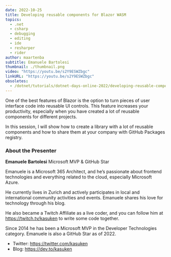```yaml
---
date: 2022-10-25
title: Developing reusable components for Blazor WASM
topics:
  - .net
  - csharp
  - debugging
  - editing
  - ide
  - resharper
  - rider
author: maartenba
subtitle: Emanuele Bartolesi
thumbnail: ./thumbnail.png
video: "https://youtu.be/s2Y9ESWZbgc"
linkURL: "https://youtu.be/s2Y9ESWZbgc"
obsoletes:
  - /dotnet/tutorials/dotnet-days-online-2022/developing-reusable-components-for-blazor-wasm/
---
```


One of the best features of Blazor is the option to turn pieces of user interface code into reusable UI controls. This feature increases your productivity, especially when you have created a lot of reusable components for different projects.

In this session, I will show how to create a library with a lot of reusable components and how to share them at your company with GitHub Packages registry.

### About the Presenter

**Emanuele Bartolesi** Microsoft MVP & GitHub Star

Emanuele is a Microsoft 365 Architect, and he’s passionate about frontend technologies and everything related to the cloud, especially Microsoft Azure.

He currently lives in Zurich and actively participates in local and international community activities and events. Emanuele shares his love for technology through his blog.

He also became a Twitch Affiliate as a live coder, and you can follow him at <https://twitch.tv/kasuken> to write some code together.

Since 2014 he has been a Microsoft MVP in the Developer Technologies category. Emanuele is also a GitHub Star as of 2022.

- Twitter: <https://twitter.com/kasuken>
- Blog: <https://dev.to/kasuken>
